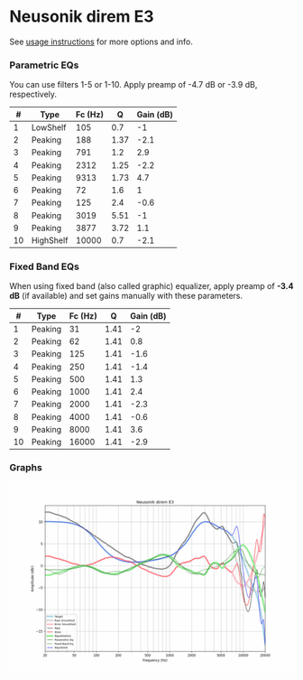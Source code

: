 # Neusonik direm E3
See [usage instructions](https://github.com/jaakkopasanen/AutoEq#usage) for more options and info.

### Parametric EQs
You can use filters 1-5 or 1-10. Apply preamp of -4.7 dB or -3.9 dB, respectively.

|   # | Type      |   Fc (Hz) |    Q |   Gain (dB) |
|-----|-----------|-----------|------|-------------|
|   1 | LowShelf  |       105 | 0.7  |        -1   |
|   2 | Peaking   |       188 | 1.37 |        -2.1 |
|   3 | Peaking   |       791 | 1.2  |         2.9 |
|   4 | Peaking   |      2312 | 1.25 |        -2.2 |
|   5 | Peaking   |      9313 | 1.73 |         4.7 |
|   6 | Peaking   |        72 | 1.6  |         1   |
|   7 | Peaking   |       125 | 2.4  |        -0.6 |
|   8 | Peaking   |      3019 | 5.51 |        -1   |
|   9 | Peaking   |      3877 | 3.72 |         1.1 |
|  10 | HighShelf |     10000 | 0.7  |        -2.1 |

### Fixed Band EQs
When using fixed band (also called graphic) equalizer, apply preamp of **-3.4 dB** (if available) and set gains manually with these parameters.

|   # | Type    |   Fc (Hz) |    Q |   Gain (dB) |
|-----|---------|-----------|------|-------------|
|   1 | Peaking |        31 | 1.41 |        -2   |
|   2 | Peaking |        62 | 1.41 |         0.8 |
|   3 | Peaking |       125 | 1.41 |        -1.6 |
|   4 | Peaking |       250 | 1.41 |        -1.4 |
|   5 | Peaking |       500 | 1.41 |         1.3 |
|   6 | Peaking |      1000 | 1.41 |         2.4 |
|   7 | Peaking |      2000 | 1.41 |        -2.3 |
|   8 | Peaking |      4000 | 1.41 |        -0.6 |
|   9 | Peaking |      8000 | 1.41 |         3.6 |
|  10 | Peaking |     16000 | 1.41 |        -2.9 |

### Graphs
![](./Neusonik%20direm%20E3.png)
